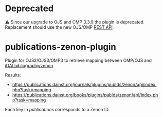 # Deprecated

⚠️ Since our upgrade to OJS and OMP 3.3.0 the plugin is deprecated. Replacement should use the new OJS/OMP [REST API](https://docs.pkp.sfu.ca/dev/api).

# publications-zenon-plugin
Plugin for OJS2/OJS3/OMP3 to retrieve mapping between OMP/OJS and [iDAI.bibliography/zenon](https://zenon.dainst.org).

Results: 
* https://publications.dainst.org/journals/plugins/pubIds/zenon/api/index.php?task=mapping 
* https://publications.dainst.org/books/plugins/pubIds/zenon/api/index.php?task=mapping


Each key in _publications_ corresponds to a Zenon ID.
